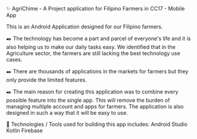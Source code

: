  ✨ AgriChime - A Project application for Filipino Farmers in CC17 - Mobile App


  This is an Android Application designed for our Filipino farmers.

✒️ The technology has become a part and parcel of everyone's life and it is also helping us to make our daily tasks easy. We identified that in the Agriculture sector, the farmers are still lacking the best technology use cases.

✒️ There are thousands of applications in the markets for farmers but they only provide the limited features.

✒️ The main reason for creating this application was to combine every possible feature into the single app. This will remove the burden of managing multiple account and apps for farmers. The application is also designed in such a way that it will be easy to use.


📱 Technologies / Tools used for building this app includes:
Android Studio	Kotlin  Firebase	
